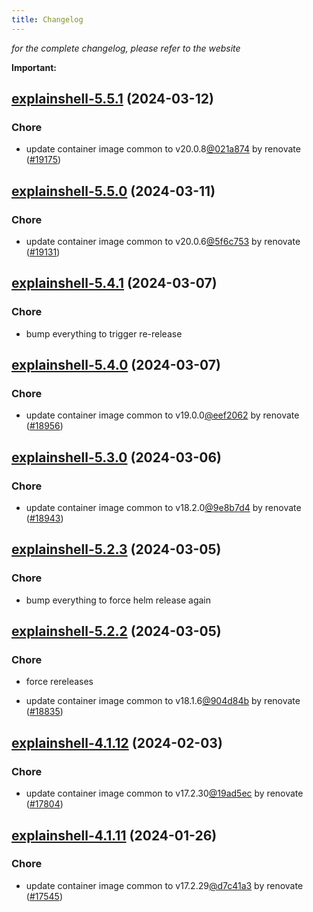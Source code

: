 ```yaml
---
title: Changelog
---
```



*for the complete changelog, please refer to the website*

**Important:**


## [explainshell-5.5.1](https://github.com/truecharts/charts/compare/explainshell-5.5.0...explainshell-5.5.1) (2024-03-12)

### Chore



- update container image common to v20.0.8[@021a874](https://github.com/021a874) by renovate ([#19175](https://github.com/truecharts/charts/issues/19175))


## [explainshell-5.5.0](https://github.com/truecharts/charts/compare/explainshell-5.4.1...explainshell-5.5.0) (2024-03-11)

### Chore



- update container image common to v20.0.6[@5f6c753](https://github.com/5f6c753) by renovate ([#19131](https://github.com/truecharts/charts/issues/19131))


## [explainshell-5.4.1](https://github.com/truecharts/charts/compare/explainshell-5.4.0...explainshell-5.4.1) (2024-03-07)

### Chore



- bump everything to trigger re-release


## [explainshell-5.4.0](https://github.com/truecharts/charts/compare/explainshell-5.3.0...explainshell-5.4.0) (2024-03-07)

### Chore



- update container image common to v19.0.0[@eef2062](https://github.com/eef2062) by renovate ([#18956](https://github.com/truecharts/charts/issues/18956))


## [explainshell-5.3.0](https://github.com/truecharts/charts/compare/explainshell-5.2.3...explainshell-5.3.0) (2024-03-06)

### Chore



- update container image common to v18.2.0[@9e8b7d4](https://github.com/9e8b7d4) by renovate ([#18943](https://github.com/truecharts/charts/issues/18943))


## [explainshell-5.2.3](https://github.com/truecharts/charts/compare/explainshell-5.2.2...explainshell-5.2.3) (2024-03-05)

### Chore



- bump everything to force helm release again


## [explainshell-5.2.2](https://github.com/truecharts/charts/compare/explainshell-5.2.0...explainshell-5.2.2) (2024-03-05)

### Chore



- force rereleases

- update container image common to v18.1.6[@904d84b](https://github.com/904d84b) by renovate ([#18835](https://github.com/truecharts/charts/issues/18835))










## [explainshell-4.1.12](https://github.com/truecharts/charts/compare/explainshell-4.1.11...explainshell-4.1.12) (2024-02-03)

### Chore



- update container image common to v17.2.30[@19ad5ec](https://github.com/19ad5ec) by renovate ([#17804](https://github.com/truecharts/charts/issues/17804))


## [explainshell-4.1.11](https://github.com/truecharts/charts/compare/explainshell-4.1.10...explainshell-4.1.11) (2024-01-26)

### Chore



- update container image common to v17.2.29[@d7c41a3](https://github.com/d7c41a3) by renovate ([#17545](https://github.com/truecharts/charts/issues/17545))

